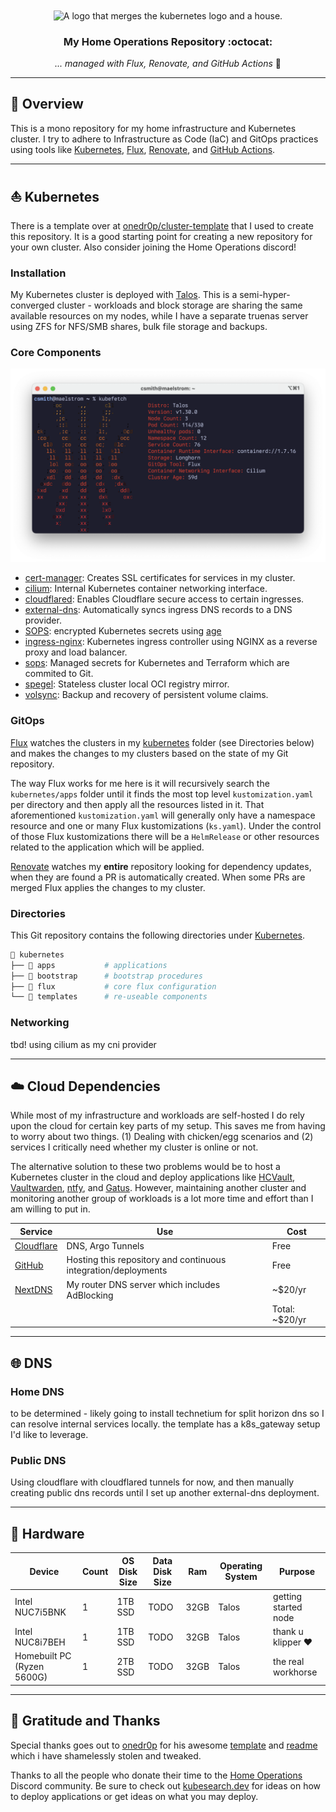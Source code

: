 <div align="center">

<img alt="A logo that merges the kubernetes logo and a house." src="https://raw.githubusercontent.com/onedr0p/home-ops/main/docs/src/assets/logo.png" align="center" width="144px" height="144px"/>

### My Home Operations Repository :octocat:

_... managed with Flux, Renovate, and GitHub Actions_ 🤖

</div>

---

## 📖 Overview

This is a mono repository for my home infrastructure and Kubernetes cluster. I try to adhere to Infrastructure as Code (IaC) and GitOps practices using tools like [Kubernetes](https://kubernetes.io/), [Flux](https://github.com/fluxcd/flux2), [Renovate](https://github.com/renovatebot/renovate), and [GitHub Actions](https://github.com/features/actions).

---

## ⛵ Kubernetes

There is a template over at [onedr0p/cluster-template](https://github.com/onedr0p/cluster-template) that I used to create this repository. It is a good starting point for creating a new repository for your own cluster. Also consider joining the Home Operations discord!

### Installation

My Kubernetes cluster is deployed with [Talos](https://www.talos.dev). This is a semi-hyper-converged cluster - workloads and block storage are sharing the same available resources on my nodes, while I have a separate truenas server using ZFS for NFS/SMB shares, bulk file storage and backups.

### Core Components

![a screenshot of the output of kubefetch. talos is my k8s distro, 2 nodes for now, longhorn for storage, flux for gitops, and cilium for cni. shoutout to my screen reader users. stay cool out there.](image.png)

- [cert-manager](https://github.com/cert-manager/cert-manager): Creates SSL certificates for services in my cluster.
- [cilium](https://github.com/cilium/cilium): Internal Kubernetes container networking interface.
- [cloudflared](https://github.com/cloudflare/cloudflared): Enables Cloudflare secure access to certain ingresses.
- [external-dns](https://github.com/kubernetes-sigs/external-dns): Automatically syncs ingress DNS records to a DNS provider.
- [SOPS](https://github.com/getsops/sops): encrypted Kubernetes secrets using [age](https://github.com/FiloSottile/age)
- [ingress-nginx](https://github.com/kubernetes/ingress-nginx): Kubernetes ingress controller using NGINX as a reverse proxy and load balancer.
- [sops](https://github.com/getsops/sops): Managed secrets for Kubernetes and Terraform which are commited to Git.
- [spegel](https://github.com/XenitAB/spegel): Stateless cluster local OCI registry mirror.
- [volsync](https://github.com/backube/volsync): Backup and recovery of persistent volume claims.

### GitOps

[Flux](https://github.com/fluxcd/flux2) watches the clusters in my [kubernetes](./kubernetes/) folder (see Directories below) and makes the changes to my clusters based on the state of my Git repository.

The way Flux works for me here is it will recursively search the `kubernetes/apps` folder until it finds the most top level `kustomization.yaml` per directory and then apply all the resources listed in it. That aforementioned `kustomization.yaml` will generally only have a namespace resource and one or many Flux kustomizations (`ks.yaml`). Under the control of those Flux kustomizations there will be a `HelmRelease` or other resources related to the application which will be applied.

[Renovate](https://github.com/renovatebot/renovate) watches my **entire** repository looking for dependency updates, when they are found a PR is automatically created. When some PRs are merged Flux applies the changes to my cluster.

### Directories

This Git repository contains the following directories under [Kubernetes](./kubernetes/).

```sh
📁 kubernetes
├── 📁 apps           # applications
├── 📁 bootstrap      # bootstrap procedures
├── 📁 flux           # core flux configuration
└── 📁 templates      # re-useable components
```


### Networking

tbd! using cilium as my cni provider

---

## ☁️ Cloud Dependencies

While most of my infrastructure and workloads are self-hosted I do rely upon the cloud for certain key parts of my setup. This saves me from having to worry about two things. (1) Dealing with chicken/egg scenarios and (2) services I critically need whether my cluster is online or not.

The alternative solution to these two problems would be to host a Kubernetes cluster in the cloud and deploy applications like [HCVault](https://www.vaultproject.io/), [Vaultwarden](https://github.com/dani-garcia/vaultwarden), [ntfy](https://ntfy.sh/), and [Gatus](https://gatus.io/). However, maintaining another cluster and monitoring another group of workloads is a lot more time and effort than I am willing to put in.

| Service                                         | Use                                                               | Cost           |
|-------------------------------------------------|-------------------------------------------------------------------|----------------|
| [Cloudflare](https://www.cloudflare.com/)         | DNS, Argo Tunnels                                                 | Free           |
| [GitHub](https://github.com/)                   | Hosting this repository and continuous integration/deployments    | Free           |
| [NextDNS](https://nextdns.io/)                  | My router DNS server which includes AdBlocking                    | ~$20/yr        |
|                                                 |                                                                   | Total: ~$20/yr |

---

## 🌐 DNS

### Home DNS

to be determined - likely going to install technetium for split horizon dns so I can resolve internal services locally. the template has a k8s_gateway setup I'd like to leverage.

### Public DNS

Using cloudflare with cloudflared tunnels for now, and then manually creating public dns records until I set up another external-dns deployment.

---

## 🔧 Hardware

| Device                     | Count | OS Disk Size | Data Disk Size | Ram  | Operating System | Purpose              |
|----------------------------|-------|--------------|----------------|------|------------------|----------------------|
| Intel NUC7i5BNK            | 1     | 1TB SSD      | TODO           | 32GB | Talos            | getting started node |
| Intel NUC8i7BEH            | 1     | 1TB SSD      | TODO           | 32GB | Talos            | thank u klipper ❤️    |
| Homebuilt PC (Ryzen 5600G) | 1     | 2TB SSD      | TODO           | 32GB | Talos            | the real workhorse   |


---

## 🤝 Gratitude and Thanks

Special thanks goes out to [onedr0p](https://github.com/onedr0p) for his awesome [template](https://github.com/onedr0p/cluster-template) and [readme](https://github.com/onedr0p/home-ops) which i have shamelessly stolen and tweaked.

Thanks to all the people who donate their time to the [Home Operations](https://discord.gg/home-operations) Discord community. Be sure to check out [kubesearch.dev](https://kubesearch.dev/) for ideas on how to deploy applications or get ideas on what you may deploy.

